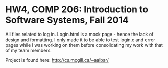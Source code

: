 # HW4, COMP 206: Introduction to Software Systems, Fall 2014

All files related to log in.
Login.html is a mock page - hence the lack of design and formatting. I only made it to be able to test login.c and error pages while I was working on them before consolidating my work with that of my team members.

Project is found here: http://cs.mcgill.ca/~aalbar/

